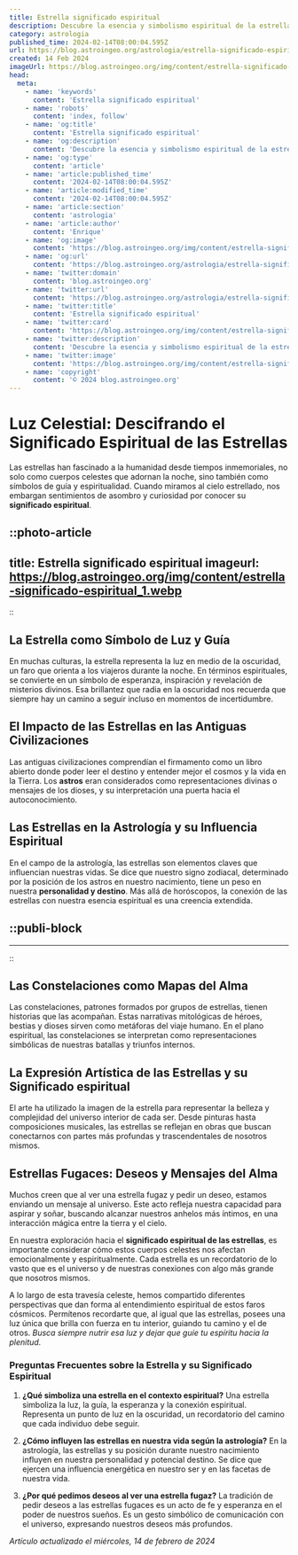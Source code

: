 ```yaml
---
title: Estrella significado espiritual
description: Descubre la esencia y simbolismo espiritual de la estrella, un símbolo ancestral de guía y esperanza. Ilumina tu camino interior.
category: astrologia
published_time: 2024-02-14T08:00:04.595Z
url: https://blog.astroingeo.org/astrologia/estrella-significado-espiritual
created: 14 Feb 2024
imageUrl: https://blog.astroingeo.org/img/content/estrella-significado-espiritual_1.webp
head:
  meta:
    - name: 'keywords'
      content: 'Estrella significado espiritual'
    - name: 'robots'
      content: 'index, follow'
    - name: 'og:title'
      content: 'Estrella significado espiritual'
    - name: 'og:description'
      content: 'Descubre la esencia y simbolismo espiritual de la estrella, un símbolo ancestral de guía y esperanza. Ilumina tu camino interior.'
    - name: 'og:type'
      content: 'article'
    - name: 'article:published_time'
      content: '2024-02-14T08:00:04.595Z'
    - name: 'article:modified_time'
      content: '2024-02-14T08:00:04.595Z'
    - name: 'article:section'
      content: 'astrologia'
    - name: 'article:author'
      content: 'Enrique'
    - name: 'og:image'
      content: 'https://blog.astroingeo.org/img/content/estrella-significado-espiritual_1.webp'
    - name: 'og:url'
      content: 'https://blog.astroingeo.org/astrologia/estrella-significado-espiritual'
    - name: 'twitter:domain'
      content: 'blog.astroingeo.org'
    - name: 'twitter:url'
      content: 'https://blog.astroingeo.org/astrologia/estrella-significado-espiritual'
    - name: 'twitter:title'
      content: 'Estrella significado espiritual'
    - name: 'twitter:card'
      content: 'https://blog.astroingeo.org/img/content/estrella-significado-espiritual_1.webp'
    - name: 'twitter:description'
      content: 'Descubre la esencia y simbolismo espiritual de la estrella, un símbolo ancestral de guía y esperanza. Ilumina tu camino interior.'
    - name: 'twitter:image'
      content: 'https://blog.astroingeo.org/img/content/estrella-significado-espiritual_1.webp'
    - name: 'copyright'
      content: '© 2024 blog.astroingeo.org'
---
```

# Luz Celestial: Descifrando el Significado Espiritual de las Estrellas

Las estrellas han fascinado a la humanidad desde tiempos inmemoriales, no solo como cuerpos celestes que adornan la noche, sino también como símbolos de guía y espiritualidad. Cuando miramos al cielo estrellado, nos embargan sentimientos de asombro y curiosidad por conocer su **significado espiritual**.


::photo-article
---
title: Estrella significado espiritual
imageurl: https://blog.astroingeo.org/img/content/estrella-significado-espiritual_1.webp
---
::


## La Estrella como Símbolo de Luz y Guía

En muchas culturas, la estrella representa la luz en medio de la oscuridad, un faro que orienta a los viajeros durante la noche. En términos espirituales, se convierte en un símbolo de esperanza, inspiración y revelación de misterios divinos. Esa brillantez que radia en la oscuridad nos recuerda que siempre hay un camino a seguir incluso en momentos de incertidumbre.

## El Impacto de las Estrellas en las Antiguas Civilizaciones

Las antiguas civilizaciones comprendían el firmamento como un libro abierto donde poder leer el destino y entender mejor el cosmos y la vida en la Tierra. Los **astros** eran considerados como representaciones divinas o mensajes de los dioses, y su interpretación una puerta hacia el autoconocimiento.

## Las Estrellas en la Astrología y su Influencia Espiritual

En el campo de la astrología, las estrellas son elementos claves que influencian nuestras vidas. Se dice que nuestro signo zodiacal, determinado por la posición de los astros en nuestro nacimiento, tiene un peso en nuestra **personalidad y destino**. Más allá de horóscopos, la conexión de las estrellas con nuestra esencia espiritual es una creencia extendida.


  ::publi-block
  ---
  ---
  ::
  
  
## Las Constelaciones como Mapas del Alma

Las constelaciones, patrones formados por grupos de estrellas, tienen historias que las acompañan. Estas narrativas mitológicas de héroes, bestias y dioses sirven como metáforas del viaje humano. En el plano espiritual, las constelaciones se interpretan como representaciones simbólicas de nuestras batallas y triunfos internos.

## La Expresión Artística de las Estrellas y su Significado espiritual

El arte ha utilizado la imagen de la estrella para representar la belleza y complejidad del universo interior de cada ser. Desde pinturas hasta composiciones musicales, las estrellas se reflejan en obras que buscan conectarnos con partes más profundas y trascendentales de nosotros mismos.

## Estrellas Fugaces: Deseos y Mensajes del Alma

Muchos creen que al ver una estrella fugaz y pedir un deseo, estamos enviando un mensaje al universo. Este acto refleja nuestra capacidad para aspirar y soñar, buscando alcanzar nuestros anhelos más íntimos, en una interacción mágica entre la tierra y el cielo.

En nuestra exploración hacia el **significado espiritual de las estrellas**, es importante considerar cómo estos cuerpos celestes nos afectan emocionalmente y espiritualmente. Cada estrella es un recordatorio de lo vasto que es el universo y de nuestras conexiones con algo más grande que nosotros mismos.

A lo largo de esta travesía celeste, hemos compartido diferentes perspectivas que dan forma al entendimiento espiritual de estos faros cósmicos. Permítenos recordarte que, al igual que las estrellas, posees una luz única que brilla con fuerza en tu interior, guiando tu camino y el de otros. *Busca siempre nutrir esa luz y dejar que guíe tu espíritu hacia la plenitud.*

### Preguntas Frecuentes sobre la Estrella y su Significado Espiritual

1. **¿Qué simboliza una estrella en el contexto espiritual?**
   Una estrella simboliza la luz, la guía, la esperanza y la conexión espiritual. Representa un punto de luz en la oscuridad, un recordatorio del camino que cada individuo debe seguir.

2. **¿Cómo influyen las estrellas en nuestra vida según la astrología?**
   En la astrología, las estrellas y su posición durante nuestro nacimiento influyen en nuestra personalidad y potencial destino. Se dice que ejercen una influencia energética en nuestro ser y en las facetas de nuestra vida.

3. **¿Por qué pedimos deseos al ver una estrella fugaz?**
   La tradición de pedir deseos a las estrellas fugaces es un acto de fe y esperanza en el poder de nuestros sueños. Es un gesto simbólico de comunicación con el universo, expresando nuestros deseos más profundos.

_Artículo actualizado el miércoles, 14 de febrero de 2024_